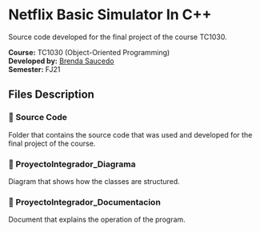 # Netflix Basic Simulator In C++

Source code developed for the final project of the course TC1030.

**Course:** TC1030 (Object-Oriented Programming) <br>
**Developed by:** [Brenda Saucedo](https://github.com/Bren12) <br>
**Semester:** FJ21

## Files Description

### 📁 Source Code

Folder that contains the source code that was used and developed for the final project of the course.

### 📁 ProyectoIntegrador_Diagrama

Diagram that shows how the classes are structured.

### 📁 ProyectoIntegrador_Documentacion

Document that explains the operation of the program.
